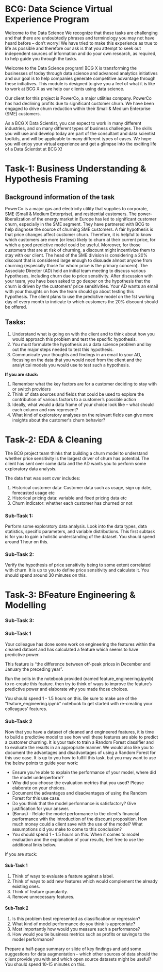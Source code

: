 <h1 style position = 'center'> BCG: Data Science Virtual Experience Program</h1>
Welcome to the Data Science
We recognize that these tasks are challenging and that there are undoubtedly phrases and terminology you may not have heard before – don’t worry! We have tried to make this experience as true to life as possible and therefore our ask is that you attempt to seek out independent sources of information and do your own research, as required, to help guide you through the tasks.
 
Welcome to the Data Science program! BCG X is transforming the businesses of today through data science and advanced analytics initiatives and our goal is to help companies generate competitive advantage through these initiatives. This module is designed to give you a feel of what it is like to work at BCG X as we help our clients using data science.

Our client for this project is PowerCo, a major utilities company. PowerCo has had declining profits due to significant customer churn. We have been engaged to drive churn reduction within their Small & Medium Enterprise (SME) customers.

As a BCG X Data Scientist, you can expect to work in many different industries, and on many different types of business challenges. The skills you will use and develop today are part of the consultant and data scientist toolkits, and will be applicable to many different types of cases.
We hope you will enjoy your virtual experience and get a glimpse into the exciting life of a Data Scientist at BCG X!

# **Task-1: Business Understanding & Hypothesis Framing**

## **Background information of the task**

PowerCo is a major gas and electricity utility that supplies to corporate, SME (Small & Medium Enterprise), and residential customers. The power-liberalization of the energy market in Europe has led to significant customer churn, especially in the SME segment. They have partnered with BCG to help diagnose the source of churning SME customers.
A fair hypothesis is that price changes affect customer churn. Therefore, it is helpful to know which customers are more (or less) likely to churn at their current price, for which a good predictive model could be useful.
Moreover, for those customers that are at risk of churning, a discount might incentivize them to stay with our client. The head of the SME division is considering a 20% discount that is considered large enough to dissuade almost anyone from churning (especially those for whom price is the primary concern).
The Associate Director (AD) held an initial team meeting to discuss various hypotheses, including churn due to price sensitivity. After discussion with your team, you have been asked to go deeper on the hypothesis that the churn is driven by the customers’ price sensitivities. 
Your AD wants an email with your thoughts on how the team should go about testing this hypothesis. The client plans to use the predictive model on the 1st working day of every month to indicate to which customers the 20% discount should be offered.

## **Tasks:**
1. Understand what is going on with the client and to think about how you would approach this problem and test the specific hypothesis.
2. You must formulate the hypothesis as a data science problem and lay out the major steps needed to test this hypothesis.
3. Communicate your thoughts and findings in an email to your AD, focusing on the data that you would need from the client and the analytical models you would use to test such a hypothesis.

**If you are stuck:**
1. Remember what the key factors are for a customer deciding to stay with or switch providers
2. Think of data sources and fields that could be used to explore the contribution of various factors to a customer’s possible action 
3. Ideally, what would a data frame of your choice look like – what should each column and row represent? 
4. What kind of exploratory analyses on the relevant fields can give more insights about the customer's churn behavior? 


# **Task-2: EDA & Cleaning**

The BCG project team thinks that building a churn model to understand whether price sensitivity is the largest driver of churn has potential. The client has sent over some data and the AD wants you to perform some exploratory data analysis.

The data that was sent over includes:

1. Historical customer data: Customer data such as usage, sign up date, forecasted usage etc
2. Historical pricing data: variable and fixed pricing data etc
3. Churn indicator: whether each customer has churned or not

### **Sub-Task 1:**

Perform some exploratory data analysis. Look into the data types, data statistics, specific parameters, and variable distributions. This first subtask is for you to gain a holistic understanding of the dataset. You should spend around 1 hour on this.

### **Sub-Task 2:**

Verify the hypothesis of price sensitivity being to some extent correlated with churn. It is up to you to define price sensitivity and calculate it. You should spend around 30 minutes on this.

# **Task-3: BFeature Engineering & Modelling**




### **Sub-Task 3:**

### **Sub-Task 1**

Your colleague has done some work on engineering the features within the cleaned dataset and has calculated a feature which seems to have predictive power. 

This feature is “the difference between off-peak prices in December and January the preceding year”. 

Run the cells in the notebook provided (named feature_engineering.ipynb) to re-create this feature. then try to think of ways to improve the feature’s predictive power and elaborate why you made those choices. 

You should spend 1 - 1.5 hours on this. Be sure to make use of the “feature_engineering.ipynb” notebook to get started with re-creating your colleagues' features.

### **Sub-Task 2**

Now that you have a dataset of cleaned and engineered features, it is time to build a predictive model to see how well these features are able to predict a customer churning. It is your task to train a Random Forest classifier and to evaluate the results in an appropriate manner. We would also like you to document the advantages and disadvantages of using a Random Forest for this use case. It is up to you how to fulfill this task, but you may want to use the below points to guide your work:

* Ensure you’re able to explain the performance of your model, where did the model underperform?
* Why did you choose the evaluation metrics that you used? Please elaborate on your choices.
* Document the advantages and disadvantages of using the Random Forest for this use case.
* Do you think that the model performance is satisfactory? Give justification for your answer.
* (Bonus) - Relate the model performance to the client's financial performance with the introduction of the discount proposition. How much money could a client save with the use of the model? What assumptions did you make to come to this conclusion?
* You should spend 1 - 1.5 hours on this. When it comes to model evaluation and the explanation of your results, feel free to use the additional links below.

If you are stuck:

#### **Sub-Task 1**

1. Think of ways to evaluate a feature against a label.
2. Think of ways to add new features which would complement the already existing ones. 
3. Think of feature granularity. 
4. Remove unnecessary features.
 
#### **Sub-Task 2**

1. Is this problem best represented as classification or regression? 
2. What kind of model performance do you think is appropriate? 
3. Most importantly how would you measure such a performance? 
4. How would you tie business metrics such as profits or savings to the model performance?

Prepare a half-page summary or slide of key findings and add some suggestions for data augmentation – which other sources of data should the client provide you with and which open source datasets might be useful? You should spend 10-15 minutes on this.
